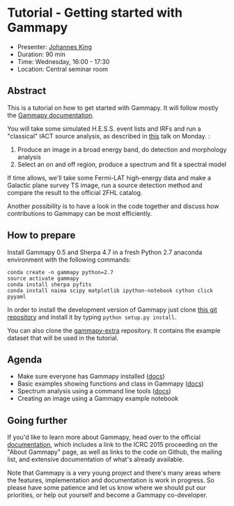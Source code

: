 # Tutorial - Getting started with Gammapy

* Presenter: [Johannes King](https://github.com/kingj90)
* Duration: 90 min
* Time: Wednesday, 16:00 - 17:30
* Location: Central seminar room

## Abstract

This is a tutorial on how to get started with Gammapy. It will follow mostly the [Gammapy documentation](https://gammapy.readthedocs.org/en/latest/).

You will take some simulated H.E.S.S. event lists and IRFs and run
a "classical" IACT source analysis, as described in [this](https://github.com/gammapy/2015-MPIK-Workshop/blob/gh-pages/talks/analysis-classical/README.md) talk on Monday.
:

1. Produce an image in a broad energy band, do detection and morphology analysis
2. Select an on and off region, produce a spectrum and fit a spectral model

If time allows, we'll take some Fermi-LAT high-energy data and make
a Galactic plane survey TS image, run a source detection method and
compare the result to the official 2FHL catalog.

Another possibility is to have a look in the code together and discuss how
contributions to Gammapy can be most efficiently.

## How to prepare

Install Gammapy 0.5 and Sherpa 4.7 in a fresh Python 2.7 anaconda environment with the following commands:

```
conda create -n gammapy python=2.7 
source activate gammapy
conda install sherpa pyfits
conda install naima scipy matplotlib ipython-notebook cython click pyyaml
```

In order to
install the development version of Gammapy just clone [this git
repository](https://github.com/gammapy/gammapy) and install it by typing ``python
setup.py install``.

You can also clone the [gammapy-extra](https://github.com/gammapy/gammapy-extra) repository. It contains the example dataset that will be used in the tutorial.

## Agenda

- Make sure everyone has Gammapy installed ([docs](https://gammapy.readthedocs.org/en/latest/install.html))
- Basic examples showing functions and class in Gammapy ([docs](https://gammapy.readthedocs.org/en/latest/getting-started.html))
- Spectrum analysis using a command line tools ([docs](https://gammapy.readthedocs.org/en/latest/spectrum/index.html))
- Creating an image using a Gammapy example notebook

## Going further

If you'd like to learn more about Gammapy, head over to the official
[documentation](https://gammapy.readthedocs.org/en/latest/index.html),
which includes a link to the ICRC 2015 proceeding on the "About Gammapy"
page, as well as links to the code on Github, the mailing list,
and extensive documentation of what's already available.

Note that Gammapy is a very young project and there's many areas
where the features, implementation and documentation is work in progress.
So please have some patience and let us know where we should put our
priorities, or help out yourself and become a Gammapy co-developer.
